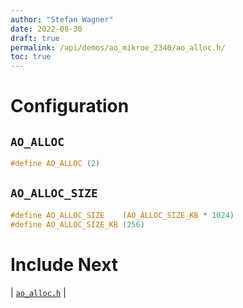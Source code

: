 ```yaml
---
author: "Stefan Wagner"
date: 2022-08-30
draft: true
permalink: /api/demos/ao_mikroe_2340/ao_alloc.h/
toc: true
---
```


# Configuration

## `AO_ALLOC`

```c
#define AO_ALLOC (2)
```

## `AO_ALLOC_SIZE`

```c
#define AO_ALLOC_SIZE    (AO_ALLOC_SIZE_KB * 1024)
#define AO_ALLOC_SIZE_KB (256)
```

# Include Next

| [`ao_alloc.h`](../../src/ao_sys/ao_alloc.h.md) |
